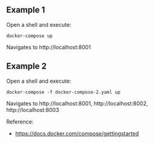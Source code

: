 ## Example 1

Open a shell and execute:

```
docker-compose up
```

Navigates to http://localhost:8001


## Example 2

Open a shell and execute:

```
docker-compose -f docker-compose-2.yaml up
```

Navigates to http://localhost:8001, http://localhost:8002, http://localhost:8003





Reference:
- https://docs.docker.com/compose/gettingstarted
